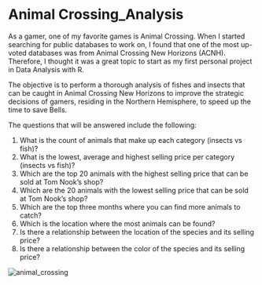 # Animal Crossing_Analysis

As a gamer, one of my favorite games is Animal Crossing. When I started searching for public databases to work on, I found that one of the most up-voted databases was from Animal Crossing New Horizons (ACNH). Therefore, I thought it was a great topic to start as my first personal project in Data Analysis with R. 

The objective is to perform a thorough analysis of fishes and insects that can be caught in Animal Crossing New Horizons to improve the strategic decisions of gamers, residing in the Northern Hemisphere, to speed up the time to save Bells.

The questions that will be answered include the following:

1. What is the count of animals that make up each category (insects vs fish)?
2. What is the lowest, average and highest selling price per category (insects vs fish)?
3. Which are the top 20 animals with the highest selling price that can be sold at Tom Nook’s shop?
4. Which are the 20 animals with the lowest selling price that can be sold at Tom Nook’s shop?
5. Which are the top three months where you can find more animals to catch?
6. Which is the location where the most animals can be found?
7. Is there a relationship between the location of the species and its selling price?
8. Is there a relationship between the color of the species and its selling price?

![animal_crossing](https://images.nintendolife.com/1dad2f0570b47/bug-guide-animal-crossing-new-horizons.900x.jpg)
